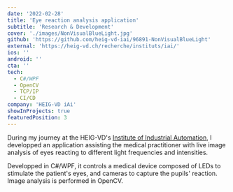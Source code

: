 ```yaml
---
date: '2022-02-28'
title: 'Eye reaction analysis application'
subtitle: 'Research & Development'
cover: './images/NonVisualBlueLight.jpg'
github: 'https://github.com/heig-vd-iai/96891-NonVisualBlueLight'
external: 'https://heig-vd.ch/recherche/instituts/iai/'
ios: ''
android: ''
cta: ''
tech:
  - C#/WPF
  - OpenCV
  - TCP/IP
  - CI/CD
company: 'HEIG-VD iAi'
showInProjects: true
featuredPosition: 3
---
```


During my journey at the HEIG-VD's [Institute of Industrial Automation](https://heig-vd.ch/recherche/instituts/iai/), I developped an application assisting the medical practitioner with live
image analysis of eyes reacting to different light frequencies and intensities.

Developped in C#/WPF, it controls a medical device composed of LEDs to stimulate the patient's eyes, and cameras to capture the pupils' reaction. Image analysis is performed in OpenCV.

